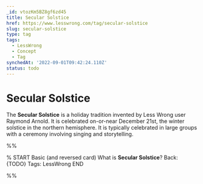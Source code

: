 ```yaml
---
_id: vtozKm5BZ8gf6zd45
title: Secular Solstice
href: https://www.lesswrong.com/tag/secular-solstice
slug: secular-solstice
type: tag
tags:
  - LessWrong
  - Concept
  - Tag
synchedAt: '2022-09-01T09:42:24.110Z'
status: todo
---
```


# Secular Solstice

The **Secular Solstice** is a holiday tradition invented by Less Wrong user Raymond Arnold. It is celebrated on-or-near December 21st, the winter solstice in the northern hemisphere. It is typically celebrated in large groups with a ceremony involving singing and storytelling.


%%

% START
Basic (and reversed card)
What is **Secular Solstice**?
Back: {TODO}
Tags: LessWrong
END
<!--ID: 1663156970353-->


%%
	

